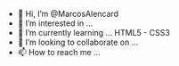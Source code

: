 - 👋 Hi, I’m @MarcosAlencard
- 👀 I’m interested in ...
- 🌱 I’m currently learning ... HTML5 - CSS3
- 💞️ I’m looking to collaborate on ...
- 📫 How to reach me ...

<!---
MarcosAlencard/MarcosAlencard is a ✨ special ✨ repository because its `README.md` (this file) appears on your GitHub profile.
You can click the Preview link to take a look at your changes.
--->
